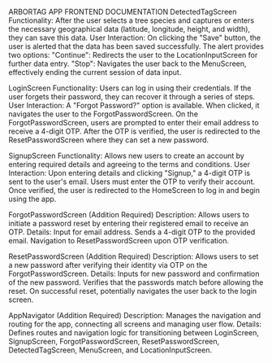 ARBORTAG APP FRONTEND DOCUMENTATION
DetectedTagScreen
Functionality: After the user selects a tree species and captures or enters the necessary geographical data (latitude, longitude, height, and width), they can save this data.
User Interaction: On clicking the "Save" button, the user is alerted that the data has been saved successfully. The alert provides two options:
"Continue": Redirects the user to the LocationInputScreen for further data entry.
"Stop": Navigates the user back to the MenuScreen, effectively ending the current session of data input.

LoginScreen
Functionality: Users can log in using their credentials. If the user forgets their password, they can recover it through a series of steps.
User Interaction: A "Forgot Password?" option is available. When clicked, it navigates the user to the ForgotPasswordScreen.
On the ForgotPasswordScreen, users are prompted to enter their email address to receive a 4-digit OTP. After the OTP is verified, the user is redirected to the ResetPasswordScreen where they can set a new password.

SignupScreen
Functionality: Allows new users to create an account by entering required details and agreeing to the terms and conditions.
User Interaction: Upon entering details and clicking "Signup," a 4-digit OTP is sent to the user's email. Users must enter the OTP to verify their account.
Once verified, the user is redirected to the HomeScreen to log in and begin using the app.

ForgotPasswordScreen (Addition Required)
Description: Allows users to initiate a password reset by entering their registered email to receive an OTP.
Details: Input for email address. Sends a 4-digit OTP to the provided email.
Navigation to ResetPasswordScreen upon OTP verification.

ResetPasswordScreen (Addition Required)
Description: Allows users to set a new password after verifying their identity via OTP on the ForgotPasswordScreen.
Details: Inputs for new password and confirmation of the new password.
Verifies that the passwords match before allowing the reset.
On successful reset, potentially navigates the user back to the login screen.

AppNavigator (Addition Required)
Description: Manages the navigation and routing for the app, connecting all screens and managing user flow.
Details: Defines routes and navigation logic for transitioning between LoginScreen, SignupScreen, ForgotPasswordScreen, ResetPasswordScreen, DetectedTagScreen, MenuScreen, and LocationInputScreen.

